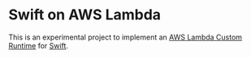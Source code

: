 # Swift on AWS Lambda

This is an experimental project to implement an [AWS Lambda Custom Runtime](https://docs.aws.amazon.com/lambda/latest/dg/runtimes-custom.html) for [Swift](https://developer.apple.com/swift/).


